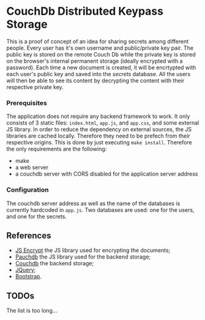 # CouchDb Distributed Keypass Storage

This is a proof of concept of an idea for sharing secrets among different people. Every user has it's own username and public/private key pair. The public key is stored on the remote Couch Db while the private key is stored on the browser's internal permanent storage (ideally encrypted with a password).
Each time a new document is created, it will be encrtypted with each user's public key and saved into the _secrets_ database. All the users will then be able to see its content by decrypting the content with their respective private key.  

### Prerequisites
The application does not require any backend framework to work. It only consists of 3 static files: `index.html`, `app.js`, and `app.css`, and some external JS library. In order to reduce the dependency on external sources, the JS libraries are cached locally. Therefore they need to be prefech from their respective origins. This is done by just executing `make install`. Therefore the only requirements are the following:

 - make
 - a web server
 - a couchdb server with CORS disabled for the application server address

### Configuration
The couchdb server address as well as the name of the databases is currently hardcoded in `app.js`. Two databases are used: one for the users, and one for the secrets.

## References
 - [JS Encrypt](https://github.com/travist/jsencrypt) the JS library used for encrypting the documents;
 - [Pauchdb](https://pouchdb.com) the JS library used for the backend storage;
 - [Couchdb](http://couchdb.apache.org) the backend storage;
 - [JQuery](https://jquery.com);
 - [Bootstrap](https://getbootstrap.com).

## TODOs
The list is too long... 


